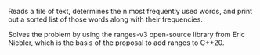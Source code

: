 Reads a file of text, determines the n most frequently used words, and print out a sorted list of those words along with
their frequencies.

Solves the problem by using the ranges-v3 open-source library from Eric Niebler, which is the basis of the proposal to
add ranges to C++20.

